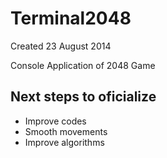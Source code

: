 # Terminal2048

Created 23 August 2014

Console Application of 2048 Game

## Next steps to oficialize

+ Improve codes
+ Smooth movements
+ Improve algorithms
